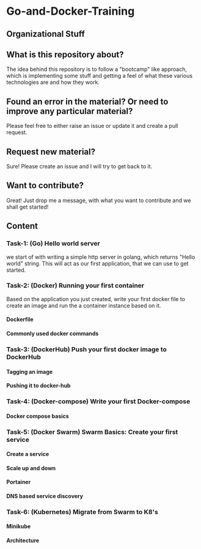 # Go-and-Docker-Training


## Organizational Stuff

## What is this repository about? 

The idea behind this repository is to follow a "bootcamp" like approach, which is implementing some stuff and getting a feel of what these various technologies are and how they work.  

## Found an error in the material? Or need to improve any particular material? 

Please feel free to either raise an issue or update it and create a pull request.

## Request new material?

Sure! Please create an issue and I will try to get back to it.

## Want to contribute?

Great! Just drop me a message, with what you want to contribute and we shall get started! 

## Content

### Task-1: (Go) Hello world server

we start of with writing a simple http server in golang, which returns "Hello world" string. This will act as our first application, that we can use to get started.
 

### Task-2: (Docker) Running your first container

Based on the application you just created, write your first docker file to create an image and run the a container instance based on it.

#### Dockerfile
#### Commonly used docker commands

### Task-3: (DockerHub) Push your first docker image to DockerHub

#### Tagging an image
#### Pushing it to docker-hub

### Task-4: (Docker-compose) Write your first Docker-compose

#### Docker compose basics

### Task-5: (Docker Swarm) Swarm Basics: Create your first service

#### Create a service
#### Scale up and down
#### Portainer
#### DNS based service discovery


### Task-6: (Kubernetes)  Migrate from Swarm to K8's

#### Minikube
#### Architecture

